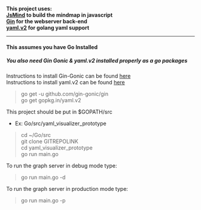 **This project uses:**
<br>
**[JsMind](https://github.com/hizzgdev/jsmind) to build the mindmap in javascript**<br>
**[Gin](https://github.com/gin-gonic/gin) for the webserver back-end**<br>
**[yaml.v2](https://github.com/go-yaml/yaml) for golang yaml support**<br>

---
#### This assumes you have Go Installed 
##### You also need Gin Gonic & yaml.v2 installed properly as a go packages

Instructions to install Gin-Gonic can be found [here](https://github.com/gin-gonic/gin)<br>
Instructions to install yaml.v2 can be found [here](https://gopkg.in/yaml.v2)
> go get -u github.com/gin-gonic/gin <br>
> go get gopkg.in/yaml.v2

This project should be put in $GOPATH/src
* Ex: Go/src/yaml_visualizer_prototype
> cd ~/Go/src <br>
> git clone GITREPOLINK <br>
> cd yaml_visualizer_prototype <br>
> go run main.go <br>

 To run the graph server in debug mode type:
 > go run main.go -d 

To run the graph server in production mode type:
> go run main.go -p
 